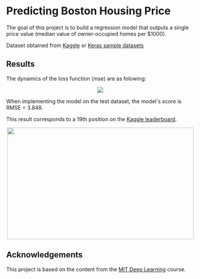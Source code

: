# Predicting Boston Housing Price

The goal of this project is to build a regression model that outputs a single price value (median value of owner-occupied homes per $1000).

Dataset obtained from [Kaggle](https://www.kaggle.com/prasadperera/the-boston-housing-dataset/data?select=housing.csv) or [Keras sample datasets](https://storage.googleapis.com/tensorflow/tf-keras-datasets/boston_housing.npz) 


## Results
The dynamics of the loss function (mse) are as folowing:

<p align="center">
  <img src="https://github.com/luis-a-miranda/AI-Boston-Housing-Price/blob/main/train_val_error.png">
 </p>

When implementing the model on the test dataset, the model's score is RMSE = 3.848. 

This result corresponds to a 19th position on the [Kaggle leaderboard](https://www.kaggle.com/c/boston-housing/leaderboard).

<p align="center">
  <img src="https://github.com/luis-a-miranda/AI-Boston-Housing-Price/blob/main/kaggle_leaderboard.PNG" width="500" height="300">
 </p>

## Acknowledgements
This project is based on the content from the [MIT Deep Learning](https://deeplearning.mit.edu) course.
